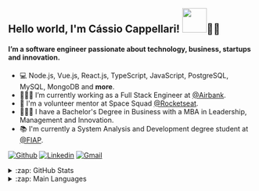 ## Hello world, I'm Cássio Cappellari! <img src="https://raw.githubusercontent.com/alexnaiman/alexnaiman/master/resources/welcomeglitch.gif" width="50px"/>👨‍🚀

#### I’m a software engineer passionate about technology, business, startups and innovation.

- 💻 Node.js, Vue.js, React.js, TypeScript, JavaScript, PostgreSQL, MySQL, MongoDB and **more**.
- 👨🏻‍💻 I’m currently working as a Full Stack Engineer at [@Airbank](https://joinairbank.com/).
- 🚀 I'm a volunteer mentor at Space Squad [@Rocketseat](https://rocketseat.com.br/).
- 👨🏼‍🎓 I have a Bachelor's Degree in Business with a MBA in Leadership, Management and Innovation.
- 📚 I'm currently a System Analysis and Development degree student at [@FIAP](https://www.fiap.com.br/).

[![Github](https://img.shields.io/badge/-Github-000?style=flat&logo=Github&logoColor=white)](https://github.com/cassiocappellari)
[![Linkedin](https://img.shields.io/badge/-LinkedIn-blue?style=flat&logo=Linkedin&logoColor=white)](https://www.linkedin.com/in/cassiocappellari/)
[![Gmail](https://img.shields.io/badge/-Gmail-c14438?style=flat&logo=Gmail&logoColor=white)](mailto:cassiocappellari@gmail.com)

<details>
  <summary>:zap: GitHub Stats</summary>

  ![Cássio Cappellari's GitHub stats](https://github-readme-stats.vercel.app/api?username=cassiocappellari&show_icons=true&theme=dark&count_private=true)

</details>

<details>
  <summary>:zap: Main Languages</summary>

  ![Top Langs](https://github-readme-stats.vercel.app/api/top-langs/?username=cassiocappellari&layout=compact&theme=dark)

</details>
